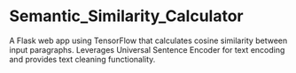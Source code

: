 # Semantic_Similarity_Calculator
A Flask web app using TensorFlow that calculates cosine similarity between input paragraphs. Leverages Universal Sentence Encoder for text encoding and provides text cleaning functionality.
